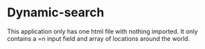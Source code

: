# Dynamic-search
This application only has one html file with nothing imported. It only contains a =n input field and array of locations around the world.

